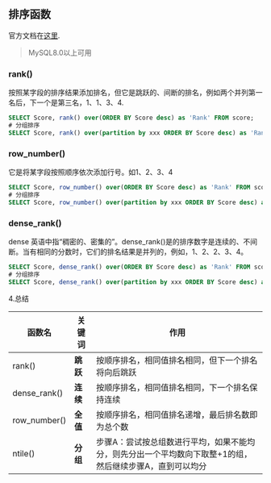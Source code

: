 ## 排序函数

官方文档在[这里](https://dev.mysql.com/doc/refman/8.0/en/window-function-descriptions.html).

> MySQL8.0以上可用

### rank()

按照某字段的排序结果添加排名，但它是跳跃的、间断的排名，例如两个并列第一名后，下一个是第三名，1、1、3、4.

```sql
SELECT Score, rank() over(ORDER BY Score desc) as 'Rank' FROM score;
# 分组排序
SELECT Score, rank() over(partition by xxx ORDER BY Score desc) as 'Rank' FROM score;
```

### row_number()

它是将某字段按照顺序依次添加行号。如1、2、3、4

```sql
SELECT Score, row_number() over(ORDER BY Score desc) as 'Rank' FROM score；
# 分组排序
SELECT Score, row_number() over(partition by xxx ORDER BY Score desc) as 'Rank' FROM score；
```

### dense_rank()

dense 英语中指“稠密的、密集的”。dense_rank()是的排序数字是连续的、不间断。当有相同的分数时，它们的排名结果是并列的，例如，1、2、2、3、4。

```sql
SELECT Score, dense_rank() over(ORDER BY Score desc) as 'Rank' FROM score；
# 分组排序
SELECT Score, dense_rank() over(partition by xxx ORDER BY Score desc) as 'Rank' FROM score；
```

4.总结

| 函数名       | 关键词   | 作用                                                         |
| ------------ | -------- | ------------------------------------------------------------ |
| rank()       | **跳跃** | 按顺序排名，相同值排名相同，但下一个排名将向后跳跃           |
| dense_rank() | **连续** | 按顺序排名，相同值排名相同，下一个排名保持连续               |
| row_number() | **全值** | 按顺序排名，相同值排名递增，最后排名数即为总个数             |
| ntile()      | **分组** | 步骤A：尝试按总组数进行平均，如果不能均分，则先分出一个平均数向下取整+1的组，然后继续步骤A，直到可以均分 |